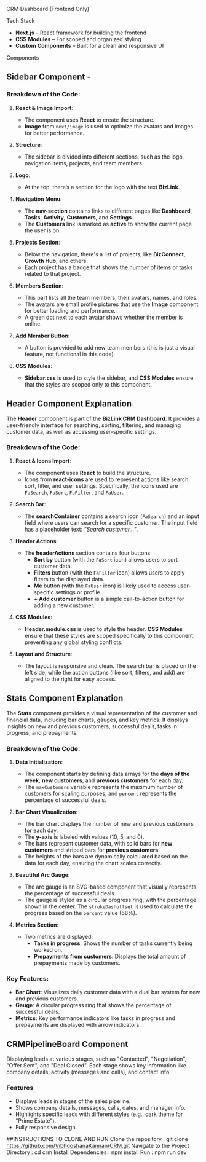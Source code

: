  CRM Dashboard (Frontend Only) 

 Tech Stack

- **Next.js** – React framework for building the frontend
- **CSS Modules** – For scoped and organized styling
- **Custom Components** – Built for a clean and responsive UI

Components 
## Sidebar Component - 
### Breakdown of the Code:

1. **React & Image Import**:
   - The component uses **React** to create the structure.
   - **Image** from `next/image` is used to optimize the avatars and images for better performance.

2. **Structure**:
   - The sidebar is divided into different sections, such as the logo, navigation items, projects, and team members.
   
3. **Logo**:
   - At the top, there’s a section for the logo with the text **BizLink**.

4. **Navigation Menu**:
   - The **nav-section** contains links to different pages like **Dashboard**, **Tasks**, **Activity**, **Customers**, and **Settings**. 
   - The **Customers** link is marked as **active** to show the current page the user is on.

5. **Projects Section**:
   - Below the navigation, there's a list of projects, like **BizConnect**, **Growth Hub**, and others.
   - Each project has a badge that shows the number of items or tasks related to that project.

6. **Members Section**:
   - This part lists all the team members, their avatars, names, and roles.
   - The avatars are small profile pictures that use the **Image** component for better loading and performance.
   - A green dot next to each avatar shows whether the member is online.

7. **Add Member Button**:
   - A button is provided to add new team members (this is just a visual feature, not functional in this code).

8. **CSS Modules**:
   - **Sidebar.css** is used to style the sidebar, and **CSS Modules** ensure that the styles are scoped only to this component.
  
## Header Component Explanation

The **Header** component is part of the **BizLink CRM Dashboard**. It provides a user-friendly interface for searching, sorting, filtering, and managing customer data, as well as accessing user-specific settings.

### Breakdown of the Code:

1. **React & Icons Import**:
   - The component uses **React** to build the structure.
   - Icons from **react-icons** are used to represent actions like search, sort, filter, and user settings. Specifically, the icons used are `FaSearch`, `FaSort`, `FaFilter`, and `FaUser`.

2. **Search Bar**:
   - The **searchContainer** contains a search icon (`FaSearch`) and an input field where users can search for a specific customer. The input field has a placeholder text: *"Search customer..."*.

3. **Header Actions**:
   - The **headerActions** section contains four buttons:
     - **Sort by** button (with the `FaSort` icon) allows users to sort customer data.
     - **Filters** button (with the `FaFilter` icon) allows users to apply filters to the displayed data.
     - **Me** button (with the `FaUser` icon) is likely used to access user-specific settings or profile.
     - **+ Add customer** button is a simple call-to-action button for adding a new customer.

4. **CSS Modules**:
   - **Header.module.css** is used to style the header. **CSS Modules** ensure that these styles are scoped specifically to this component, preventing any global styling conflicts.

5. **Layout and Structure**:
   - The layout is responsive and clean. The search bar is placed on the left side, while the action buttons (like sort, filters, and add) are aligned to the right for easy access.

## Stats Component Explanation

The **Stats** component provides a visual representation of the customer and financial data, including bar charts, gauges, and key metrics. It displays insights on new and previous customers, successful deals, tasks in progress, and prepayments.

### Breakdown of the Code:

1. **Data Initialization**:
   - The component starts by defining data arrays for the **days of the week**, **new customers**, and **previous customers** for each day.
   - The `maxCustomers` variable represents the maximum number of customers for scaling purposes, and `percent` represents the percentage of successful deals.

2. **Bar Chart Visualization**:
   - The bar chart displays the number of new and previous customers for each day. 
   - The **y-axis** is labeled with values (10, 5, and 0).
   - The bars represent customer data, with solid bars for **new customers** and striped bars for **previous customers**.
   - The heights of the bars are dynamically calculated based on the data for each day, ensuring the chart scales correctly.

3. **Beautiful Arc Gauge**:
   - The arc gauge is an SVG-based component that visually represents the percentage of successful deals.
   - The gauge is styled as a circular progress ring, with the percentage shown in the center. The `strokeDashoffset` is used to calculate the progress based on the `percent` value (68%).

4. **Metrics Section**:
   - Two metrics are displayed: 
     - **Tasks in progress**: Shows the number of tasks currently being worked on.
     - **Prepayments from customers**: Displays the total amount of prepayments made by customers.

### Key Features:
- **Bar Chart**: Visualizes daily customer data with a dual bar system for new and previous customers.
- **Gauge**: A circular progress ring that shows the percentage of successful deals.
- **Metrics**: Key performance indicators like tasks in progress and prepayments are displayed with arrow indicators.

## CRMPipelineBoard Component
Displaying leads at various stages, such as "Contacted", "Negotiation", "Offer Sent", and "Deal Closed". Each stage shows key information like company details, activity (messages and calls), and contact info.

### Features
- Displays leads in stages of the sales pipeline.
- Shows company details, messages, calls, dates, and manager info.
- Highlights specific leads with different styles (e.g., dark theme for "Prime Estate").
- Fully responsive design.



##INSTRUCTIONS TO CLONE AND RUN
 Clone the repository :
     git clone https://github.com/VibhooshanaKannan/CRM.git
 Navigate to the Project Directory :
     cd crm
 Install Dependencies :
     npm install
 Run :
    npm run dev

 
